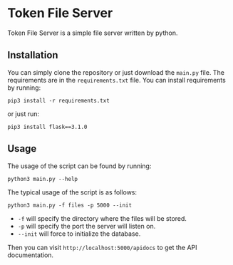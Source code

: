 # Token File Server
Token File Server is a simple file server written by python.

## Installation
You can simply clone the repository or just download the `main.py` file.
The requirements are in the `requirements.txt` file. You can install requirements by running:
```
pip3 install -r requirements.txt
```
or just run:
```
pip3 install flask==3.1.0
```

## Usage
The usage of the script can be found by running:
```
python3 main.py --help
```
The typical usage of the script is as follows:
```
python3 main.py -f files -p 5000 --init
```
- `-f` will specify the directory where the files will be stored.
- `-p` will specify the port the server will listen on.
- `--init` will force to initialize the database.

Then you can visit `http://localhost:5000/apidocs` to get the API documentation.
